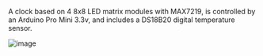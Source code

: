 A clock based on 4 8x8 LED matrix modules with MAX7219, is controlled by an Arduino Pro Mini 3.3v, and includes a DS18B20 digital temperature sensor.

![image](https://github.com/user-attachments/assets/59e393d9-4f54-4f90-aa10-0f7092afd417)
